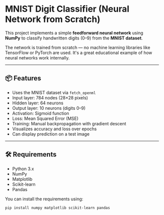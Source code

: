 # MNIST Digit Classifier (Neural Network from Scratch)

This project implements a simple **feedforward neural network** using **NumPy** to classify handwritten digits (0–9) from the **MNIST dataset**.

The network is trained from scratch — no machine learning libraries like TensorFlow or PyTorch are used. It's a great educational example of how neural networks work internally.

---

## 📦 Features

- Uses the MNIST dataset via `fetch_openml`
- Input layer: 784 nodes (28×28 pixels)
- Hidden layer: 64 neurons
- Output layer: 10 neurons (digits 0–9)
- Activation: Sigmoid function
- Loss: Mean Squared Error (MSE)
- Training: Manual backpropagation with gradient descent
- Visualizes accuracy and loss over epochs
- Can display prediction on a test image

---

## 🛠 Requirements

- Python 3.x
- NumPy
- Matplotlib
- Scikit-learn
- Pandas

You can install the requirements using:

```bash
pip install numpy matplotlib scikit-learn pandas

